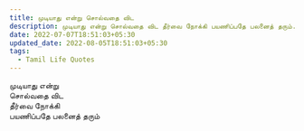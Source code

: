 ```yaml
---
title: முடியாது என்று சொல்வதை விட
description: முடியாது என்று சொல்வதை விட தீர்வை நோக்கி பயணிப்பதே பலனைத் தரும்.
date: 2022-07-07T18:51:03+05:30
updated_date: 2022-08-05T18:51:03+05:30
tags:
  - Tamil Life Quotes
---
```


முடியாது என்று  
சொல்வதை விட  
தீர்வை நோக்கி  
பயணிப்பதே பலனைத் தரும்
